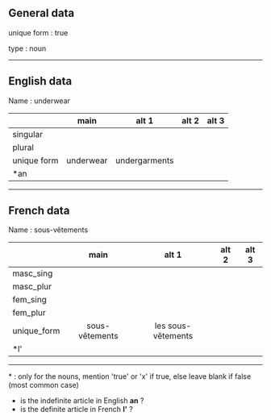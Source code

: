 ## General data

unique form : true

type : noun

---

## English data

Name : underwear

|             |   main    |     alt 1     | alt 2 | alt 3 |
| :---------- | :-------: | :-----------: | :---: | ----- |
| singular    |           |               |       |       |
| plural      |           |               |       |       |
| unique form | underwear | undergarments |       |       |
| \*an        |           |               |       |       |

---

## French data

Name : sous-vêtements

|             |      main      |       alt 1        | alt 2 | alt 3 |
| :---------- | :------------: | :----------------: | :---: | :---: |
| masc_sing   |                |                    |       |       |
| masc_plur   |                |                    |       |       |
| fem_sing    |                |                    |       |       |
| fem_plur    |                |                    |       |       |
| unique_form | sous-vêtements | les sous-vêtements |       |       |
| \*l'        |                |                    |       |       |

---

\* : only for the nouns, mention 'true' or 'x' if true, else leave blank if false (most common case)

- is the indefinite article in English **an** ?
- is the definite article in French **l'** ?
